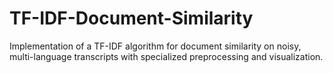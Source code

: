 # TF-IDF-Document-Similarity
Implementation of a TF-IDF algorithm for document similarity on noisy, multi-language transcripts with specialized preprocessing and visualization.
